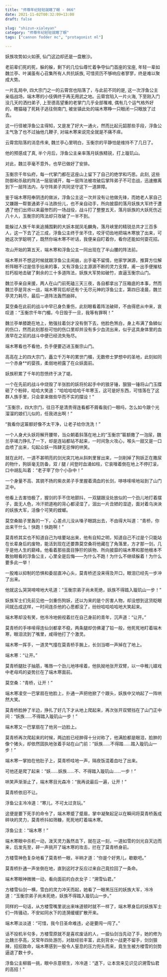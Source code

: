 ```yaml
---
title: "师尊年纪轻轻就瞎了眼 - 066"
date: 2021-11-02T00:32:09+13:00
draft: false

slug: "shizun-xialeyan"
category: "师尊年纪轻轻就瞎了眼"
tags: ["cannon fodder mc", "protagonist ml"]

---
```

妖族攻势如火如荼, 仙门这边却还是一盘散沙。

老前辈们死的死，躲的躲，剩下的几位仙尊忙着争夺仙门首座的宝座, 年轻一辈如魏兰亭、叶澜虽有心召集所有人共抗妖族, 可惜资历不够响应者寥寥，终是难以聚成大势。

一片乱局中, 四大宗门之一的云霄宫也陷落了，与此前不同的是, 这一次浮鱼公主亲临战场，端木寒的小伎俩终于再无用武之地。云霄宫陷入一片火海, 下至刚入门没几天的洒扫弟子, 上至德高望重的老掌门几乎全部罹难, 偶有几个运气格外好的，瞎猫碰了死耗子逃往侧南门, 被坐镇此处的端木寒睁一只眼闭一只眼放了过去。

这一行径被浮鱼公主得知，又是发了好大一通火，然而比起元韶那些手段，浮鱼公主气急了也不过抽他几鞭子, 对端木寒来说完全就是不痛不痒。

云霄宫陷落的消息传来, 魏兰亭心里明白，玉衡宗的平静怕是维持不了几日了。

他的预感成了真, 半个月后，浮鱼公主亲率落月妖族精锐，打上璇玑山。

对此，魏兰亭毫不意外，也早已做好了安排。

玉衡宗千年仙府，每一代掌门都在这座山上留下了自己的绝学和巧思。此刻, 这些防御和杀敌的阵法一层层铺开，每一层阵法被攻破后掌阵弟子不可恋战，迅速撤离到下一层阵法内，与守阵弟子共同坚守这下一道屏障。

鉴于端木寒阳奉阴违的做派，浮鱼公主这一次并没有让他做先锋，而她老人家自己又嫌跟一帮普通弟子斗法跌份儿，也不亲自动手，所向披靡的落月妖族大军终于遭遇了他们出师以来最惨烈的一场战役，战斗打了整整五天，落月妖族的大妖死伤近八十人，玉衡宗的阵法却只攻破了一半不到。

能躲过人族千年来追捕围剿的大妖本就凤毛麟角，落月峡里的精锐总共才三百多人，这一下去了近三成，浮鱼公主终于坐不住，咬牙切齿地把端木寒放了出来，可她这次学聪明了，既然你端木寒不听话，我便亲自盯着你，看你还能如何耍花招。

攻山开始的第五天，端木寒和浮鱼公主一同出现在了半山腰的阵法前。

端木寒并不想这时候就跟浮鱼公主闹崩，出手毫不留情，他家学渊源，推算方位解析阵眼不过是信手拈来的事，又有浮鱼公主源源不断的灵力支撑，甫一出手便摧枯拉朽般地击破了剩余的三十多道阵法，妖族大军势如破竹，直逼玉衡宗山门。

魏兰亭亲自来援，两人在山门前死磕三天三夜，各自都拿出了压箱底的本事，然而魏兰亭是背水一战，端木寒背后却还有个无尽元神的浮鱼公主，第四日凌晨，魏兰亭灵力耗尽，最后一道阵法轰然崩碎。

莫空桑在此前的战斗中早已身负重伤，此刻眼看着阵法破碎，不由得悲从中来，哀叹道：“玉衡宗千年门楣，今日毁于一旦，我等有罪啊！”

魏兰亭单膝跪在地上，勉强拄着剑才没有倒下去，他脸色煞白，身上布满了鱼鳞似的伤口，然而此刻那些可怕的伤口里却并没有多少血流出来，似乎这具身体里的血液早在之前的战斗中便已经流失殆尽。

端木寒看也不看他，负手便要迈进玉衡宗山门。

高高在上的四大宗门，矗立千万年的累世门楣，无数修士梦想中的圣地，此刻如同一个赤身**的婴孩，柔弱地袒露了在众妖面前。

妖族积累了千年的怨愤终于决了堤。

一个在先前的战斗中烧毁了半张脸的妖将抡起手中的狼牙锤，狠狠一锤将山门玉牒砸了个粉碎，哈哈大笑道：“哈哈哈哈哈千年寒玉，这可是好东西，可惜落在了这群人族手里，只会拿来做些华而不实的摆设！”

“玉衡宗，四大宗门，往日不是清贵得连看都不屑看我们一眼吗，怎么如今跟个光溜溜的娘们儿似的，任我进出啊！”

“我看你这匾额好像不太干净，让老子给你洗洗！”

一个人身犬头妖将解开腰带，当众朝着斜落在地上的“玉衡宗”匾额撒了一泡尿，魏兰亭竭力挣扎了一下，却是连站都站不起来，一时间急火攻心，喉头一甜又是一口血喷了出来，勾起众妖一阵肆无忌惮的哄笑。

就在此时，一道不甚明亮的剑光突兀地从斜刺里冒出来，一剑削掉了狗妖正在撒尿的物什，狗妖毫无防备，双 / 腿 / 间登时血涌如柱，它哀嚎着倒在地上不停打滚，口中胡乱叫着：“老子宰了你个小杂中！”

一个身量不高、其貌不扬的紫衣弟子手里握着滴血的长剑，哆哆嗦嗦地站到了山门正中。

他看上去害怕极了，握剑的手不住地颤抖，一双腿跟没处放似的一个劲儿地打着摆子，面无人色，冷汗把道袍的背心都浸湿了，洇出一片丑陋的湿迹，面对着乌泱泱的妖族大军，活像个可笑的螳螂。

莫空桑脑子里轰的一下，心差点儿没从嗓子眼跳出去，不由得大叫道：“青桥，你出来干什么！快跑！快跑啊！”

莫青桥其实也不知道自己为啥要站出来，他有自知之明，知道自己不过是个只能站在长辈身后的废物，能活到现在还要靠莫空桑将他藏在了角落里，方才那一剑，几乎是他人生的巅峰。他看着那些面目狰狞的妖物、所向披靡的端木寒和那他根本不敢抬眼看的浮鱼公主，心里全是后悔——为什么不跑！为什么不继续躲着！为什么要多此一举！

一股难以抑制的恐惧和委屈直冲心头，莫青桥还没来得及开口，眼泪已经先一步冲了出来。

他就这么哭哭啼啼地大吼道：“玉衡宗弟子尚未死绝，妖族不得踏入璇玑山一步！”

妖族军士们先前见他一剑重伤狗妖，还以为来的是个厉害人物，却没想到这货眨眼间就怂成这样，一时间连杀他的心思都没了，纷纷哈哈哈哈地大笑起来。

端木寒却没有笑，他冷冷地俯视着拦在自己身前的青年，沉声道：“让开。”

莫青桥的手哆嗦得连仙剑都拿不稳，两条腿却仿佛灌了铅一般，他死死地盯着端木寒，眼泪流到了嘴里，咸得他打了个激灵。

端木寒一挥手，一道灵气撞在莫青桥手腕上，长剑当啷一声掉在了地上。

端木寒：“让开。”

莫青桥腿肚子抽筋，嘴唇一个劲儿地哆嗦着，他执拗地张开双臂，以一中稚儿嬉戏中老母鸡的姿势拦在了端木寒面前。

莫空桑：“青桥，让开！”

端木寒凌空一巴掌扇在他脸上，扑通一声把他掀了个跟头，妖族中又响起了一阵哄然大笑。

莫青桥脸肿了半边，挣扎了好几下才从地上爬起来，再次张开双臂挡在了山门正中间：“妖族……不得踏入璇玑山一步！”

端木寒又一巴掌扇在了他另一边脸上。

莫青桥再次爬起来的时候，两边脸已经肿得十分对称了，他满脸都是眼泪，脸肿的像个猪头，却依然固执地张着手站在山门前：“妖族……不得踏……踏入璇玑山一步！”

端木寒一掌拍在他肚子上，莫青桥哇地一声，隔夜饭混着血吐了出来。

可他还是爬了起来：“妖……妖族……不、不得踏入璇玑山……一步！”

哄笑声渐渐止了，端木寒目光森冷：“我再说最后一遍，让开！”

莫青桥依旧不让。

浮鱼公主冷冷道：“寒儿，不可太过贪玩。”

这便是要下死手的命令了，端木寒蹙了蹙眉，掌中凝聚起足以在瞬间将莫青桥轰成碎块的灵力，莫青桥抖如筛糠，死死地盯着端木寒。

浮鱼公主：“端木寒！”

端木寒眼中杀机一动，泼天灵力轰然击下，就在这一刻，一道如雪的剑光自天边而来，后发先至，砰一声挑开了端木寒的攻击，拦在了莫青桥身前。

方楼雪神色复杂地看了莫青桥一眼，半晌才道：“你是个好男儿，歇歇吧。”

莫青桥扑通一声坐倒在地，直到这时才反应过来自己竟捡回了一条命。

端木寒眼神微微一动，看向面前的白衣女子：“溯雪仙君。”

方楼雪仙剑一横，雪白的灵力冲天而起，她看了一眼黑压压的妖族大军，冷冷道：“玉衡宗弟子尚未死绝，妖族不得踏入璇玑山一步。”

同样的一句话，从方楼雪嘴里说出来味道顿时就不一样了，端木寒身后的妖族军士们一阵骚动，不安如同水下的涟漪缓缓扩散开来。

端木寒淡淡道：“可惜，我今日圣命难违，必是要闯一闯了。”

话不投机半句多，方楼雪原就不是喜欢废话的人，一振仙剑当先动了手，她的修为比魏兰亭高，又常年四处游历，对敌经验丰富，此刻背水一战更不留手，剑剑狠辣，招招致命，端木寒感到一股令人窒息的压力兜头而来，竟生生被方楼雪的剑势逼退了数十步。

浮鱼公主柳眉一挑，眼中杀意顿生，冷冷道：“退下，让本宫来见识见识溯雪仙君的高招！”
